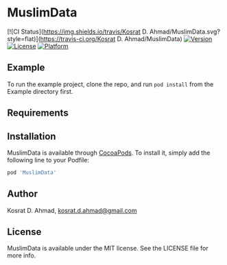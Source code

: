 # MuslimData

[![CI Status](https://img.shields.io/travis/Kosrat D. Ahmad/MuslimData.svg?style=flat)](https://travis-ci.org/Kosrat D. Ahmad/MuslimData)
[![Version](https://img.shields.io/cocoapods/v/MuslimData.svg?style=flat)](https://cocoapods.org/pods/MuslimData)
[![License](https://img.shields.io/cocoapods/l/MuslimData.svg?style=flat)](https://cocoapods.org/pods/MuslimData)
[![Platform](https://img.shields.io/cocoapods/p/MuslimData.svg?style=flat)](https://cocoapods.org/pods/MuslimData)

## Example

To run the example project, clone the repo, and run `pod install` from the Example directory first.

## Requirements

## Installation

MuslimData is available through [CocoaPods](https://cocoapods.org). To install
it, simply add the following line to your Podfile:

```ruby
pod 'MuslimData'
```

## Author

Kosrat D. Ahmad, kosrat.d.ahmad@gmail.com

## License

MuslimData is available under the MIT license. See the LICENSE file for more info.
